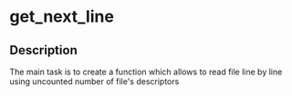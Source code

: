 # get_next_line

## Description

The main task is to create a function which allows to read file line by line using 
uncounted number of file's descriptors